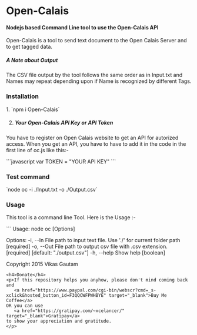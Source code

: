 <h1>Open-Calais</h1>
<h4>Nodejs based Command Line tool to use the Open-Calais API</h4>
<p>Open-Calais is a tool to send text document to the Open Calais Server and to get tagged data.</p>
<h5>A Note about Output</h5>
<p>The CSV file output by the tool follows the same order as in Input.txt and Names may repeat depending upon if Name is recognized by different Tags.</p>

<h3>Installation</h3>
   1. `npm i Open-Calais`

   2. <h5>Your Open-Calais API Key or API Token</h5> 
   <p>You have to register on Open Calais website to get an API for autorized access. When you get an API, you have to have to add it in the code in the first line of oc.js like this:-</p>
   ```javascript
   var TOKEN = "YOUR API KEY"
   ```
<h3>Test command</h3>
`node oc -i ./Input.txt -o ./Output.csv`

<h3>Usage</h3>
<p>This tool is a command line Tool. Here is the Usage :-</p>
```
Usage: node oc [Options]

Options:
  -i, --In    File path to input text file.
              Use './' for current folder path                        [required]
  -o, --Out   File path to output csv file with .csv extension.
                                            [required] [default: "./output.csv"]
  -h, --help  Show help                                                [boolean]

Copyright 2015 Vikas Gautam
```
<h4>Donate</h4>
<p>If this repository helps you anyhow, please don't mind coming back and 
   <a href="https://www.paypal.com/cgi-bin/webscr?cmd=_s-xclick&hosted_button_id=F3QQCWFPWHBYE" target="_blank">Buy Me Coffee</a>
OR you can use 
   <a href="https://gratipay.com/~xcelancer/" target="_blank">Gratipay</a>
to show your appreciation and gratitude.
</p>
